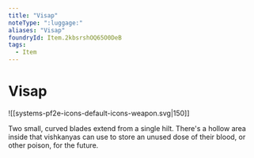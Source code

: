 ```yaml
---
title: "Visap"
noteType: ":luggage:"
aliases: "Visap"
foundryId: Item.2kbsrshOQ65O0DeB
tags:
  - Item
---
```


# Visap
![[systems-pf2e-icons-default-icons-weapon.svg|150]]

Two small, curved blades extend from a single hilt. There's a hollow area inside that vishkanyas can use to store an unused dose of their blood, or other poison, for the future.
